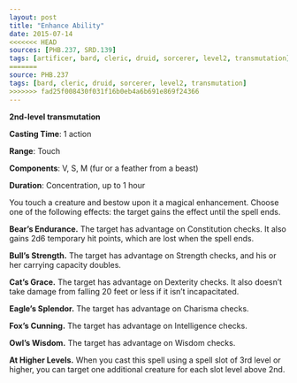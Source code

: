 ```yaml
---
layout: post
title: "Enhance Ability"
date: 2015-07-14
<<<<<<< HEAD
sources: [PHB.237, SRD.139]
tags: [artificer, bard, cleric, druid, sorcerer, level2, transmutation]
=======
source: PHB.237
tags: [bard, cleric, druid, sorcerer, level2, transmutation]
>>>>>>> fad25f008430f031f16b0eb4a6b691e869f24366
---
```


**2nd-level transmutation**

**Casting Time**: 1 action

**Range**: Touch

**Components**: V, S, M (fur or a feather from a beast)

**Duration**: Concentration, up to 1 hour

You touch a creature and bestow upon it a magical enhancement. Choose one of the following effects: the target gains the effect until the spell ends.

**Bear’s Endurance.** The target has advantage on Constitution checks. It also gains 2d6 temporary hit points, which are lost when the spell ends.

**Bull’s Strength.** The target has advantage on Strength checks, and his or her carrying capacity doubles.

**Cat’s Grace.** The target has advantage on Dexterity checks. It also doesn’t take damage from falling 20 feet or less if it isn’t incapacitated.

**Eagle’s Splendor.** The target has advantage on Charisma checks.

**Fox’s Cunning.** The target has advantage on Intelligence checks.

**Owl’s Wisdom.** The target has advantage on Wisdom checks.

**At Higher Levels.** When you cast this spell using a spell slot of 3rd level or higher, you can target one additional creature for each slot level above 2nd.

